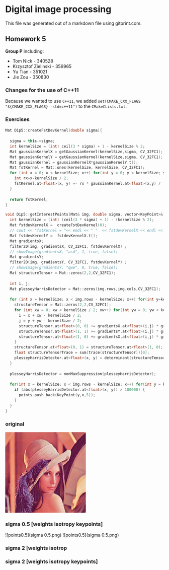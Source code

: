 # Digital image processing
This file was generated out of a markdown file using gitprint.com.

## Homework 5

**Group P** including:

* Tom Nick - 340528
* Krzysztof Zielinski - 356965
* Yu Tian - 351021
* Jie Zou - 350830

### Changes for the use of C++11
Because we wanted to use `C++11`, we added `set(CMAKE_CXX_FLAGS "${CMAKE_CXX_FLAGS} -std=c++11")` to the `CMakeCLists.txt`.

### Exercises

```cpp
Mat Dip5::createFstDevKernel(double sigma){
  
  sigma = this->sigma;
  int kernelSize = (int) ceil(3 * sigma) + 1 - kernelSize % 2;
  Mat gaussianKernelX = getGaussianKernel(kernelSize,sigma, CV_32FC1);
  Mat gaussianKernelY = getGaussianKernel(kernelSize,sigma, CV_32FC1);
  Mat gaussianKernel = gaussianKernelX*gaussianKernelY.t();
  Mat fstKernel = Mat::ones(kernelSize, kernelSize, CV_32FC1);
  for (int x = 0; x < kernelSize; x++) for(int y = 0; y < kernelSize; y++) {
    int rx=x-kernelSize / 2;
    fstKernel.at<float>(x, y) =- rx * gaussianKernel.at<float>(x,y) / (sigma * sigma);
  }

  return fstKernel;
}

```

```cpp
void Dip5::getInterestPoints(Mat& img, double sigma, vector<KeyPoint>& points) {
  int kernelSize = (int) (ceil(3 * sigma) + 1) - (kernelSize % 2);
  Mat fstdevKernelX =  createFstDevKernel(0);
  // cout << "fstKernel = "<< endl << " "  << fstdevKernelX << endl << endl;
  Mat fstdevKernelY =  fstdevKernelX.t();
  Mat gradientsX;
  filter2D(img, gradientsX, CV_32FC1, fstdevKernelX) ;
  // showImage(gradientsX, "asd", 1, true, false);
  Mat gradientsY;
  filter2D(img, gradientsY, CV_32FC1, fstdevKernelY) ;
  // showImage(gradientsY, "qwe", 0, true, false);
  Mat structureTensor = Mat::zeros(2,2,CV_32FC1);
  
  int i, j;
  Mat plesseyHarrisDetector = Mat::zeros(img.rows,img.cols,CV_32FC1);
  
  for (int x = kernelSize; x < img.rows - kernelSize; x++) for(int y=kernelSize;y<img.cols-kernelSize;y++) {
    structureTensor = Mat::zeros(2,2,CV_32FC1);
    for (int xw = 0; xw < kernelSize / 2; xw++) for(int yw = 0; yw < kernelSize; yw++) {
      i = x + xw - kernelSize / 2;
      j = y + yw - kernelSize / 2;
      structureTensor.at<float>(0, 0) += gradientsX.at<float>(i,j) * gradientsX.at<float>(i,j);
      structureTensor.at<float>(1, 1) += gradientsY.at<float>(i,j) * gradientsY.at<float>(i,j);
      structureTensor.at<float>(1, 0) += gradientsX.at<float>(i,j) * gradientsY.at<float>(i,j);
    }
    structureTensor.at<float>(0, 1) = structureTensor.at<float>(1, 0);
    float structureTensorTrace = sum(trace(structureTensor))[0];
    plesseyHarrisDetector.at<float>(x, y) = determinant(structureTensor) - 0.04 * structureTensorTrace * structureTensorTrace;
  }

  plesseyHarrisDetector = nonMaxSuppression(plesseyHarrisDetector);

  for(int x = kernelSize; x < img.rows - kernelSize; x++) for(int y = kernelSize; y < img.cols - kernelSize; y++) {
    if (abs(plesseyHarrisDetector.at<float>(x, y)) > 100000) {
      points.push_back(KeyPoint(y,x,5));
    }
  }
}
```

### original
![Original](Lenna.png)
### sigma 0.5 [weights isotropy keypoints]
![points0.5](sigma 0.5.png)
![points0.5](sigma 0.5.png)
### sigma 2 [weights isotrop
### sigma 2 [weights isotropy keypoints]
